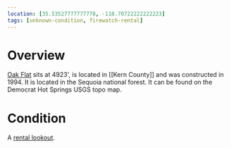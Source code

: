 ```yaml
---
location: [35.53527777777778, -118.70722222222223]
tags: [unknown-condition, firewatch-rental]
---
```


# Overview

[Oak Flat](http://www.peakbagging.com/CALookoutPhotos/OakFlat.html) sits at 4923', is located in [[Kern County]] and was constructed in 1994. It is located in the Sequoia national forest. It can be found on the Democrat Hot Springs USGS topo map.

# Condition

A [rental lookout](http://www.recreation.gov/camping/Oak_Flat_Lookout/r/campgroundDetails.do?contractCode=NRSO&parkId=75495&topTabIndex=Search).